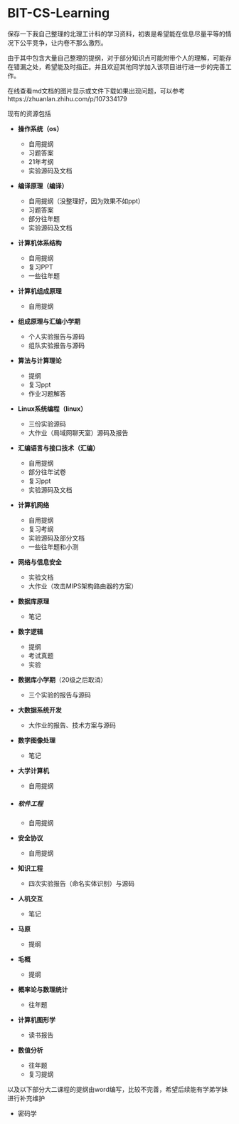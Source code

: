 # BIT-CS-Learning
保存一下我自己整理的北理工计科的学习资料，初衷是希望能在信息尽量平等的情况下公平竞争，让内卷不那么激烈。

由于其中包含大量自己整理的提纲，对于部分知识点可能附带个人的理解，可能存在错漏之处，希望能及时指正。并且欢迎其他同学加入该项目进行进一步的完善工作。

在线查看md文档的图片显示或文件下载如果出现问题，可以参考https://zhuanlan.zhihu.com/p/107334179



现有的资源包括

- **操作系统（os）**

  - 自用提纲
  - 习题答案
  - 21年考纲
  - 实验源码及文档

- **编译原理（编译）**

  - 自用提纲（没整理好，因为效果不如ppt）
  - 习题答案
  - 部分往年题
  - 实验源码及文档

- **计算机体系结构**

  - 自用提纲
  - 复习PPT
  - 一些往年题

- **计算机组成原理**

  - 自用提纲

- **组成原理与汇编小学期**

  - 个人实验报告与源码
  - 组队实验报告与源码

- **算法与计算理论**

  - 提纲
  - 复习ppt
  - 作业习题解答

- **Linux系统编程（linux）**

  - 三份实验源码
  - 大作业（局域网聊天室）源码及报告

- **汇编语言与接口技术（汇编）**

  - 自用提纲
  - 部分往年试卷
  - 复习ppt
  - 实验源码及文档

- **计算机网络**

  - 自用提纲
  - 复习考纲
  - 实验源码及部分文档
  - 一些往年题和小测

- **网络与信息安全**

  - 实验文档
  - 大作业（攻击MIPS架构路由器的方案）

- **数据库原理**

  - 笔记

- **数字逻辑**

  - 提纲
  - 考试真题
  - 实验

- **数据库小学期**（20级之后取消）

  - 三个实验的报告与源码

- **大数据系统开发**

  - 大作业的报告、技术方案与源码

- **数字图像处理**

  - 笔记

- **大学计算机**

  - 自用提纲

- ##### **软件工程**

  - 自用提纲

- **安全协议**

  - 自用提纲

- **知识工程**

  - 四次实验报告（命名实体识别）与源码

- **人机交互**

  - 笔记

- **马原**

  - 提纲

- **毛概**

  - 提纲

- **概率论与数理统计**

  - 往年题

- **计算机图形学**

  - 读书报告

- **数值分析**
  
  - 往年题
  - 复习提纲

以及以下部分大二课程的提纲由word编写，比较不完善，希望后续能有学弟学妹进行补充维护

- 密码学

